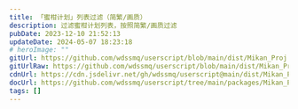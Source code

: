 ```yaml
---
title: 「蜜柑计划」列表过滤（简繁/画质）
description: 过滤蜜柑计划列表，按照简繁/画质过滤
pubDate: 2023-12-10 21:52:13
updateDate: 2024-05-07 18:23:18
# heroImage: ""
gitUrl: https://github.com/wdssmq/userscript/blob/main/dist/Mikan_Proj.user.js
gitUrlRaw: https://github.com/wdssmq/userscript/blob/main/dist/Mikan_Proj.user.js?raw=true
cdnUrl: https://cdn.jsdelivr.net/gh/wdssmq/userscript@main/dist/Mikan_Proj.user.js
docUrl: https://github.com/wdssmq/userscript/tree/main/packages/Mikan_Proj#readme
tags: []
---
```


